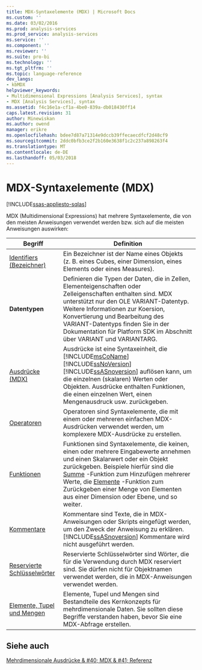 ```yaml
---
title: MDX-Syntaxelemente (MDX) | Microsoft Docs
ms.custom: ''
ms.date: 03/02/2016
ms.prod: analysis-services
ms.prod_service: analysis-services
ms.service: ''
ms.component: ''
ms.reviewer: ''
ms.suite: pro-bi
ms.technology: ''
ms.tgt_pltfrm: ''
ms.topic: language-reference
dev_langs:
- kbMDX
helpviewer_keywords:
- Multidimensional Expressions [Analysis Services], syntax
- MDX [Analysis Services], syntax
ms.assetid: f4c16e1a-cf1a-4be0-839a-db018430ff14
caps.latest.revision: 31
author: Minewiskan
ms.author: owend
manager: erikre
ms.openlocfilehash: bdee7d87a71314e9dccb39ffecaecdfcf2d48cf9
ms.sourcegitcommit: 2ddc0bfb3ce2f2b160e3638f1c2c237a898263f4
ms.translationtype: MT
ms.contentlocale: de-DE
ms.lasthandoff: 05/03/2018
---
```

# <a name="mdx-syntax-elements-mdx"></a>MDX-Syntaxelemente (MDX)
[!INCLUDE[ssas-appliesto-sqlas](../includes/ssas-appliesto-sqlas.md)]

  MDX (Multidimensional Expressions) hat mehrere Syntaxelemente, die von den meisten Anweisungen verwendet werden bzw. sich auf die meisten Anweisungen auswirken:  
  
|Begriff|Definition|  
|----------|----------------|  
|[Identifiers (Bezeichner)](../mdx/identifiers-mdx.md)|Ein Bezeichner ist der Name eines Objekts (z. B. eines Cubes, einer Dimension, eines Elements oder eines Measures).|  
|**Datentypen**|Definieren die Typen der Daten, die in Zellen, Elementeigenschaften oder Zelleigenschaften enthalten sind. MDX unterstützt nur den OLE VARIANT-Datentyp. Weitere Informationen zur Koersion, Konvertierung und Bearbeitung des VARIANT-Datentyps finden Sie in der Dokumentation für Platform SDK im Abschnitt über VARIANT und VARIANTARG.|  
|[Ausdrücke &#40;MDX&#41;](../mdx/expressions-mdx.md)|Ausdrücke ist eine Syntaxeinheit, die [!INCLUDE[msCoName](../includes/msconame-md.md)] [!INCLUDE[ssNoVersion](../includes/ssnoversion-md.md)] [!INCLUDE[ssASnoversion](../includes/ssasnoversion-md.md)] auflösen kann, um die einzelnen (skalaren) Werten oder Objekten. Ausdrücke enthalten Funktionen, die einen einzelnen Wert, einen Mengenausdruck usw. zurückgeben.|  
|[Operatoren](../mdx/operators-mdx-syntax.md)|Operatoren sind Syntaxelemente, die mit einem oder mehreren einfachen MDX-Ausdrücken verwendet werden, um komplexere MDX-Ausdrücke zu erstellen.|  
|[Funktionen](../mdx/functions-mdx-syntax.md)|Funktionen sind Syntaxelemente, die keinen, einen oder mehrere Eingabewerte annehmen und einen Skalarwert oder ein Objekt zurückgeben. Beispiele hierfür sind die [Summe](../mdx/sum-mdx.md) -Funktion zum Hinzufügen mehrerer Werte, die [Elemente](../mdx/members-set-mdx.md) -Funktion zum Zurückgeben einer Menge von Elementen aus einer Dimension oder Ebene, und so weiter.|  
|[Kommentare](../mdx/comments-mdx-syntax.md)|Kommentare sind Texte, die in MDX-Anweisungen oder Skripts eingefügt werden, um den Zweck der Anweisung zu erklären. [!INCLUDE[ssASnoversion](../includes/ssasnoversion-md.md)] Kommentare wird nicht ausgeführt werden.|  
|[Reservierte Schlüsselwörter](../mdx/reserved-keywords-mdx-syntax.md)|Reservierte Schlüsselwörter sind Wörter, die für die Verwendung durch MDX reserviert sind. Sie dürfen nicht für Objektnamen verwendet werden, die in MDX-Anweisungen verwendet werden.|  
|[Elemente, Tupel und Mengen](../analysis-services/multidimensional-models/mdx/working-with-members-tuples-and-sets-mdx.md)|Elemente, Tupel und Mengen sind Bestandteile des Kernkonzepts für mehrdimensionale Daten. Sie sollten diese Begriffe verstanden haben, bevor Sie eine MDX-Abfrage erstellen.|  
  
## <a name="see-also"></a>Siehe auch  
 [Mehrdimensionale Ausdrücke & #40; MDX & #41; Referenz](../mdx/multidimensional-expressions-mdx-reference.md)  
  
  
